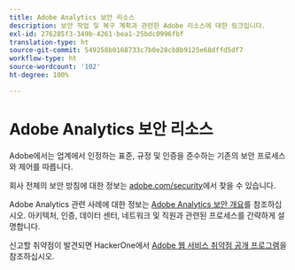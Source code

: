 ```yaml
---
title: Adobe Analytics 보안 리소스
description: 보안 작업 및 복구 계획과 관련한 Adobe 리소스에 대한 링크입니다.
exl-id: 276285f3-349b-4261-bea1-25bdc0996fbf
translation-type: ht
source-git-commit: 549258b0168733c7b0e28cb8b9125e68dffd5df7
workflow-type: ht
source-wordcount: '102'
ht-degree: 100%

---
```


# Adobe Analytics 보안 리소스

Adobe에서는 업계에서 인정하는 표준, 규정 및 인증을 준수하는 기존의 보안 프로세스와 제어를 따릅니다.

회사 전체의 보안 방침에 대한 정보는 [adobe.com/security](https://adobe.com/security.html)에서 찾을 수 있습니다.

Adobe Analytics 관련 사례에 대한 정보는 [Adobe Analytics 보안 개요](https://www.adobe.com/content/dam/acom/en/security/pdfs/ADB-AnalyticsSecurity-WP.pdf)를 참조하십시오. 아키텍처, 인증, 데이터 센터, 네트워크 및 직원과 관련된 프로세스를 간략하게 설명합니다.

신고할 취약점이 발견되면 HackerOne에서 [Adobe 웹 서비스 취약점 공개 프로그램](https://hackerone.com/adobe)을 참조하십시오.
